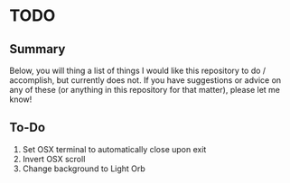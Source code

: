# TODO
## Summary
Below, you will thing a list of things I would like this repository to do / accomplish, but currently does not. If you have suggestions or advice on any of these (or anything in this repository for that matter), please let me know!


## To-Do
1) Set OSX terminal to automatically close upon exit
1) Invert OSX scroll
1) Change background to Light Orb
